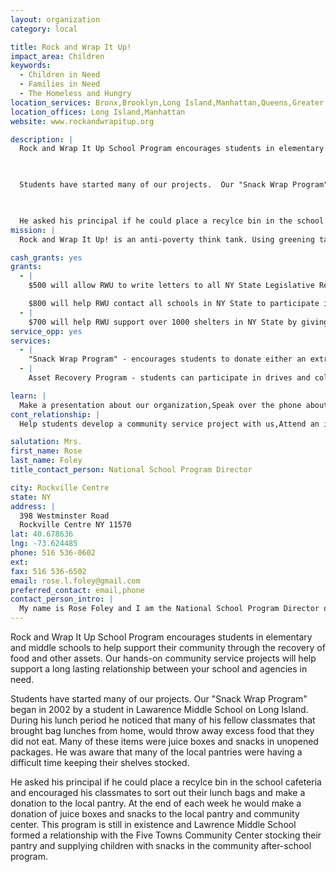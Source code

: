 ```yaml
---
layout: organization
category: local

title: Rock and Wrap It Up!
impact_area: Children
keywords: 
  - Children in Need
  - Families in Need
  - The Homeless and Hungry
location_services: Bronx,Brooklyn,Long Island,Manhattan,Queens,Greater New York
location_offices: Long Island,Manhattan
website: www.rockandwrapitup.org

description: |
  Rock and Wrap It Up School Program encourages students in elementary and middle schools to help support their community through the recovery of food and other assets. Our hands-on community service projects will help support a long lasting relationship between your school and agencies in need.

  

  Students have started many of our projects.  Our "Snack Wrap Program" began in 2002 by a student in Lawarence Middle School on Long Island.  During his lunch period he noticed that many of his fellow classmates that brought bag lunches from home, would throw away excess food that they did not eat.  Many of these items were juice boxes and snacks in unopened packages.  He was aware that many of the local pantries were having a difficult time keeping their shelves stocked.

  

  He asked his principal if he could place a recylce bin in the school cafeteria and encouraged his classmates to sort out their lunch bags and make a donation to the local pantry.  At the end of each week he would make a donation of juice boxes and snacks to the local pantry and community center.  This program is still in existence and Lawrence Middle School formed a relationship with the Five Towns Community Center stocking their pantry and supplying children with snacks in the community after-school program.
mission: |
  Rock and Wrap It Up! is an anti-poverty think tank. Using greening tactics, we recover food and other assets to agencies fighting poverty, increasing their operating budgets. This allows the agencies to hire more services such as tutors, social workers, job placement counselors and mental health counselors to attack the root cause of poverty.

cash_grants: yes
grants: 
  - |
    $500 will allow RWU to write letters to all NY State Legislative Representatives to help get food for the needy from state buildings

    $800 will help RWU contact all schools in NY State to participate in the "Snack Wrap Program"
  - |
    $700 will help RWU support over 1000 shelters in NY State by giving them food and other assets like tissue and toilet paper, soap and shampoo, baby items.
service_opp: yes
services: 
  - |
    "Snack Wrap Program" - encourages students to donate either an extra snack or recycle a unopened packaged snacks (i.e. cheese and crackers, chips, cookies, juice boxes etc.)  Students place in the school cafeteria a decorated recycle box (with a cover) and collect weekly, snacks that student's bring in their brown paper bags they haven't eaten.  This collection is donated to a community center, after-school program, pantry or shelter.
  - |
    Asset Recovery Program - students can participate in drives and collect assets that the majority of shelters and pantries NEED as well as food.  These drives can continue throughout the year, for example, Baby Drives, Toiletry Drives, Paper Product Drives (toilet paper, paper towels, tissues, cups, etc.) Gently Used Clothing Drives (formal wear, jeans, winter coats, hats and gloves etc.) Backpack, Luggage and Gym Bag Drives

learn: |
  Make a presentation about our organization,Speak over the phone about our work
cont_relationship: |
  Help students develop a community service project with us,Attend an in-school Check Award Assembly if we receive a grant,Help students tell local newspapers and media about their grant and/or project with us,Educate the school by leading a workshop

salutation: Mrs.
first_name: Rose
last_name: Foley
title_contact_person: National School Program Director

city: Rockville Centre
state: NY
address: |
  398 Westminster Road  
  Rockville Centre NY 11570
lat: 40.678636
lng: -73.624485
phone: 516 536-0602
ext: 
fax: 516 536-6502
email: rose.l.foley@gmail.com
preferred_contact: email,phone
contact_person_intro: |
  My name is Rose Foley and I am the National School Program Director of Rock and Wrap It Up!  I started working with RWU as a volunteer 7 years ago.  My daughter Lauren introduced me to the program when she became interested in feeding the hungry in our neighborhood.  I am committed to introducing the Rock and Wrap It Up School Program to students in other school districts.
---
```

Rock and Wrap It Up School Program encourages students in elementary and middle schools to help support their community through the recovery of food and other assets. Our hands-on community service projects will help support a long lasting relationship between your school and agencies in need.



Students have started many of our projects.  Our "Snack Wrap Program" began in 2002 by a student in Lawarence Middle School on Long Island.  During his lunch period he noticed that many of his fellow classmates that brought bag lunches from home, would throw away excess food that they did not eat.  Many of these items were juice boxes and snacks in unopened packages.  He was aware that many of the local pantries were having a difficult time keeping their shelves stocked.



He asked his principal if he could place a recylce bin in the school cafeteria and encouraged his classmates to sort out their lunch bags and make a donation to the local pantry.  At the end of each week he would make a donation of juice boxes and snacks to the local pantry and community center.  This program is still in existence and Lawrence Middle School formed a relationship with the Five Towns Community Center stocking their pantry and supplying children with snacks in the community after-school program.